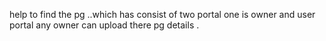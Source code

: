 help to find the pg ..which has consist of two portal one is owner and user portal any owner can upload there pg details . 
